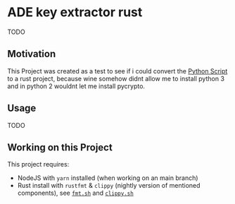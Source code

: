 # ADE key extractor rust

TODO

## Motivation

This Project was created as a test to see if i could convert the [Python Script](https://github.com/noDRM/DeDRM_tools/blob/master/DeDRM_plugin/adobekey.py) to a rust project, because wine somehow didnt allow me to install python 3 and in python 2 wouldnt let me install pycrypto.

## Usage

TODO

## Working on this Project

This project requires:
- NodeJS with `yarn` installed (when working on an main branch)
- Rust install with `rustfmt` & `clippy` (nightly version of mentioned components), see [`fmt.sh`](./fmt.sh) and [`clippy.sh`](./clippy.sh)
